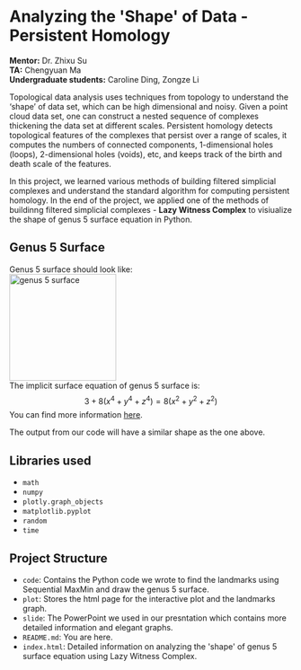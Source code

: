 # Analyzing the 'Shape' of Data - Persistent Homology
**Mentor:** Dr. Zhixu Su  
**TA:** Chengyuan Ma  
**Undergraduate students:** Caroline Ding, Zongze Li

Topological data analysis uses techniques from topology to understand the ‘shape’ of data set, which can be high dimensional and noisy. Given a point cloud data set, one can construct a nested sequence of complexes thickening the data set at different scales. Persistent homology detects topological features of the complexes that persist over a range of scales, it computes the numbers of connected components, 1-dimensional holes (loops), 2-dimensional holes (voids), etc, and keeps track of the birth and death scale of the features.

In this project, we learned various methods of building filtered simplicial complexes and understand the standard algorithm for computing persistent homology. In the end of the project, we applied one of the methods of buildinng filtered simplicial complexes - **Lazy Witness Complex** to visiualize the shape of genus 5 surface equation in Python.


## Genus 5 Surface
Genus 5 surface should look like:  
<img width="190" alt="genus 5 surface" src="https://user-images.githubusercontent.com/120891991/208362844-7eaaea3f-4828-45a8-b5a6-2949aff2f860.png">  
The implicit surface equation of genus 5 surface is:
$$3 + 8 (x^4 + y^4 + z^4) = 8 (x^2 + y^2 + z^2)$$
You can find more information [here](https://mathworld.wolfram.com/ChmutovSurface.html).

The output from our code will have a similar shape as the one above.


## Libraries used
- `math`
- `numpy`
- `plotly.graph_objects`
- `matplotlib.pyplot`
- `random`
- `time`

## Project Structure
- `code`: Contains the Python code we wrote to find the landmarks using Sequential MaxMin and draw the genus 5 surface.
- `plot`: Stores the html page for the interactive plot and the landmarks graph.
- `slide`: The PowerPoint we used in our presntation which contains more detailed information and elegant graphs.
- `README.md`: You are here.
- `index.html`: Detailed information on analyzing the 'shape' of genus 5 surface equation using Lazy Witness Complex.
